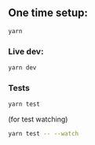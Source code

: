 ## One time setup:

```sh
yarn
```

### Live dev:

```sh
yarn dev
```

### Tests

```sh
yarn test
```

(for test watching)
```sh
yarn test -- --watch
```
